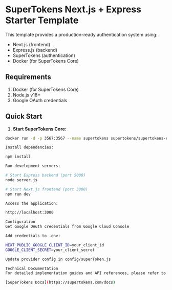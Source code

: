 
# SuperTokens Next.js + Express Starter Template

This template provides a production-ready authentication system using:
- Next.js (frontend)
- Express.js (backend)
- SuperTokens (authentication)
- Docker (for SuperTokens Core)

## Requirements
1. Docker (for SuperTokens Core)
2. Node.js v18+
3. Google OAuth credentials

## Quick Start

1. **Start SuperTokens Core:**
```bash
docker run -d -p 3567:3567 --name supertokens supertokens/supertokens-express

Install dependencies:

npm install

Run development servers:

# Start Express backend (port 5000)
node server.js

# Start Next.js frontend (port 3000)
npm run dev

Access the application:

http://localhost:3000

Configuration
Get Google OAuth credentials from Google Cloud Console

Add credentials to .env:

NEXT_PUBLIC_GOOGLE_CLIENT_ID=your_client_id
GOOGLE_CLIENT_SECRET=your_client_secret

Update provider config in config/superToken.js

Technical Documentation
For detailed implementation guides and API references, please refer to the official documentation:

[SuperTokens Docs](https://supertokens.com/docs)
